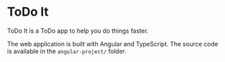 # ToDo It
ToDo It is a ToDo app to help you do things faster.

The web application is built with Angular and TypeScript.
The source code is available in the `angular-project/` folder.
